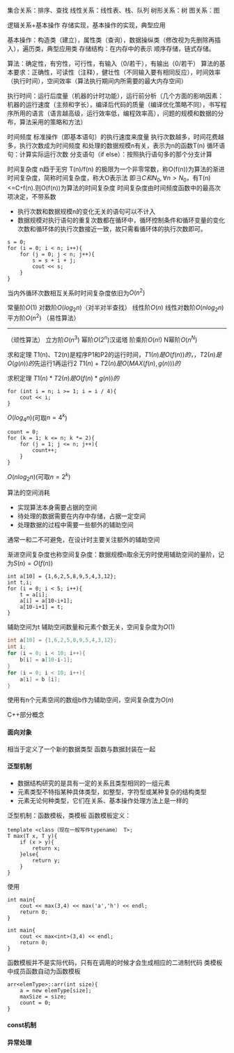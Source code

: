 集合关系：排序、查找
线性关系：线性表、栈、队列
树形关系：树
图关系：图

逻辑关系+基本操作
存储实现，基本操作的实现，典型应用

基本操作：构造类（建立），属性类（查询），数据操纵类（修改视为先删除再插入），遍历类，典型应用类
存储结构：在内存中的表示 顺序存储，链式存储。

算法：确定性，有穷性，可行性，有输入（0/若干），有输出（0/若干）
算法的基本要求：正确性，可读性（注释），健壮性（不同输入要有相同反应），时间效率（执行时间），空间效率（算法执行期间内所需要的最大内存空间）

执行时间：运行后度量（机器的计时功能），运行前分析（几个方面的影响因素：机器的运行速度（主频和字长），编译后代码的质量（编译优化策略不同），书写程序所用的语言（语言越高级，运行效率低，编程效率高），问题的规模和数据的分布，算法采用的策略和方法）

时间频度
标准操作（即基本语句）的执行速度来度量
执行次数越多，时间花费越多，执行次数成为时间频度
和处理的数据规模n有关，表示为n的函数T(n)
循环语句：计算实际运行次数
分支语句（if else）：按照执行语句多的那个分支计算

时间复杂度
n趋于无穷
T(n)/f(n) 的极限为一个非零常数，称O(f(n))为算法的渐进时间复杂度，简称时间复杂度，称大O表示法
即$\exists C 和 N_0, \forall n > N_0$，有T(n)<=C`*`f(n).则O(f(n))为算法的时间复杂度
时间复杂度由时间频度函数中的最高次项决定，不带系数

- 执行次数和数据规模n的变化无关的语句可以不计入
- 数据规模对执行语句的重复次数都在循环中，循环控制条件和循环变量的变化次数和循环体的执行次数接近一致，故只需看循环体的执行次数即可。

```
s = 0;
for (i = 0; i < n; i++){
	for (j = 0; j < n; j++){
		s = s + i + j;
		cout << s;
	}
}
```
当内外循环次数相互关系时时间复杂度依旧为$O(n^2)$ 

常量阶$O(1)$
对数阶$O(log_2n)$（对半对半查找）
线性阶$O(n)$
线性对数阶$O(nlog_2n)$
平方阶$O(n^2)$
（易性算法）

---
（顽性算法）
立方阶$O(n^3)$
幂阶$O(2^n)$汉诺塔
阶乘阶$O(n!)$
N幂阶$O(n^N)$

求和定理
T1(n)、T2(n)是程序P1和P2的运行时间，$T1(n)是 O(f(n))的$，，$T2(n)是 O(g(n))的$先运行1再运行2
$T1(n)+T2(n) 是 O(MAX(f(n),g(n)))的$

求积定理
$T1(n)*T2(n) 是 O(f(n)*g(n))的$

```
for (int i = n; i >= 1; i = i / 4){
	cout << i;
}
```
$O(log_4n)$(可取$n = 4^k$)
```
count = 0;
for (k = 1; k <= n; k *= 2){
	for (j = 1; j <= n; j++){
		count++;
	}
}
```
$O(nlog_2n)$(可取$n = 2^k$)

算法的空间消耗
- 实现算法本身需要占据的空间
- 待处理的数据需要在内存中存储，占据一定空间
- 处理数据的过程中需要一些额外的辅助空间

通常一和二不可避免，在设计时主要关注额外的辅助空间

渐进空间复杂度也称空间复杂度：数据规模n取余无穷时使用辅助空间的量阶，记为$S(n)=O(f(n))$
```
int a[10] = {1,6,2,5,8,9,5,4,3,12};
int t,i;
for (i = 0; i < 5; i++){
	t = a[i];
	a[i] = a[10-i+1];
	a[10-i+1] = t;
}
```
辅助空间为t
辅助空间数量和元素个数无关，空间复杂度为$O(1)$
```C++
int a[10] = {1,6,2,5,8,9,5,4,3,12};
int i;
for (i = 0; i < 10; i++){
	b[i] = a[10-i-1];
}
for (i = 0; i < 10; i++){
	a[i] = b [i];
}
```
使用有n个元素空间的数组b作为辅助空间，空间复杂度为$O(n)$

C++部分概念
#### 面向对象
相当于定义了一个新的数据类型
函数与数据封装在一起
#### 泛型机制
- 数据结构研究的是具有一定的关系且类型相同的一组元素
- 元素类型不特指某种具体类型，如整型，字符型或某种复杂的结构类型
- 元素无论何种类型，它们在关系、基本操作处理方法上是一样的

泛型机制：函数模板，类模板
函数模板定义：
```
template <class（现在一般写作typename） T>;
T max(T x, T y){
	if (x > y){
		return x;
	}else{
		return y;
	}
}
```
使用
```
int main{
	cout << max(3,4) << max('a','h') << endl;
	return 0;
}
```
```
int main{
	cout << max<int>(3,4) << endl;
	return 0;
}
```
函数模板并不是实际代码，只有在调用的时候才会生成相应的二进制代码
类模板中成员函数自动为函数模板
```
arr<elemType>::arr(int size){
	a = new elemType[size];
	maxSize = size;
	count = 0;
}
```

#### const机制

#### 异常处理
